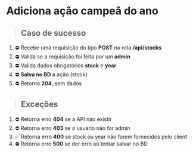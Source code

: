 # Adiciona ação campeã do ano

> ## Caso de sucesso

1. ⛔️  Recebe uma requisição do tipo **POST** na rota **/api/stocks**
2. ⛔️  Valida se a requisição foi feita por um **admin**
3. ⛔️  Valida dados obrigatórios **stock** e **year**
4. ⛔️  **Salva no BD** a ação (stock)
5. ⛔️  Retorna **204**, sem dados

> ## Exceções

1. ⛔️  Retorna erro **404** se a API não existir
2. ⛔️  Retorna erro **403** se o usuário não for admin
3. ✅  Retorna erro **400** se stock ou year não forem fornecidos pelo client
4. ⛔️  Retorna erro **500** se der erro ao tentar salvar no BD